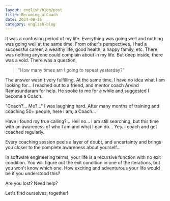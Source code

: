 ```yaml
---
layout: english/blog/post
title: Becoming a Coach
date: 2024-08-16
category: english-blog
---
```


It was a confusing period of my life. Everything was going well and nothing was going well at the same time. From other's perspectives, I had a successful career, a wealthy life, good health, a happy family, etc. There was nothing anyone could complain about in my life. But deep inside, there was a void. There was a question,

> "How many times am I going to repeat yesterday?"

The answer wasn't very fulfilling. At the same time, I have no idea what I am looking for... I reached out to a friend, and mentor coach Arvind Ramasundaram for help. He spoke to me for a while and suggested I become a Coach.

"Coach?... Me?..." I was laughing hard. After many months of training and coaching 50+ people, here I am, a Coach...

Have I found my true calling?... Hell no... I am still searching, but this time with an awareness of who I am and what I can do... Yes. I coach and get coached regularly.

Every coaching session peels a layer of doubt, and uncertainty and brings you closer to the complete awareness about yourself...

In software engineering terms, your life is a recursive function with no exit condition. You will figure out the exit condition in one of the iterations, but you won't know which one. How exciting and adventurous your life would be if you understood this?

Are you lost? Need help?

Let's find ourselves, together!
